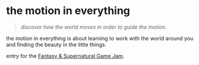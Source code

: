 # the motion in everything

> _discover how the world moves in order to guide the motion._

the motion in everything is about learning to work with the world around you and finding the beauty in the little things.

entry for the [Fantasy & Supernatural Game Jam](https://itch.io/jam/fantasy-supernatural-game-jam).
